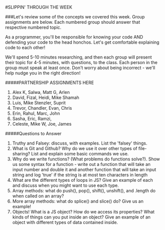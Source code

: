 #SLIPPIN' THROUGH THE WEEK

###Let's review some of the concepts we covered this week.
Group assignments are below. Each numbered group should answer that respective numbered topic.

As a programmer, you'll be responsible for knowing your code AND defending your code to the head honchos. Let's get comfortable explaining code to each other!

We'll spend 5-10 minutes researching, and then each group will present their topic for 4-5 minutes, with questions, to the class. Each person in the group must speak at least once. Don't worry about being incorrect - we'll help nudge you in the right direction!


#####PARTNERSHIP ASSIGNMENTS HERE

1. Alex K, Salwa, Matt G, Arlen
2. David, Fizal, Heidi, Mike Shamah
3. Luis, Mike Stenzler, Suprit
4. Trevor, Chandler, Evan, Chris
5. Erin, Rahul, Marc, John
6. Sasha, Eric, Ramzi,
7. Celeste, Mike W, Joe, James

#####Questions to Answer
1. Truthy and Falsey: discuss, with examples. List the 'falsey' things.
2. What is Git and Github? Why do we use it over other types of file-sharing? List and explain some basic commands we use.
3. Why do we write functions? (What problems do functions solve?). Show us some syntax for a function - write out a function that will take an input number and double it and another function that will take an input string and log 'true' if the string is at most ten characters in length
4. What are the different types of loops in JS? Give an example of each and discuss when you might want to use each type.
5. Array methods: what do push(), pop(), shift(), unshift(), and .length do when called on an array?
6. More array methods: what do splice() and slice() do? Give us an example!
7. Objects! What is a JS object? How do we access its properties? What kinds of things can you put inside an object? Give an example of an object with different types of data contained inside.
